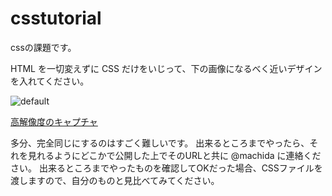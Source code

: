 # csstutorial

cssの課題です。

HTML を一切変えずに CSS だけをいじって、下の画像になるべく近いデザインを入れてください。

![default](https://cloud.githubusercontent.com/assets/168265/7669572/bcd28684-fcb4-11e4-9ecb-cc4918199039.jpg)

[高解像度のキャプチャ](https://i.gyazo.com/160d9eadb8cb341474a0296b8b8dcfd1.png)

多分、完全同じにするのはすごく難しいです。
出来るところまでやったら、それを見れるようにどこかで公開した上でそのURLと共に @machida に連絡ください。
出来るところまでやったものを確認してOKだった場合、CSSファイルを渡しますので、自分のものと見比べてみてください。

[](https://gist.github.com/machida/92e1cf4cf9a39ba72683)
[](https://gist.github.com/machida/d004489247c5c84481a09706517d35b4)

